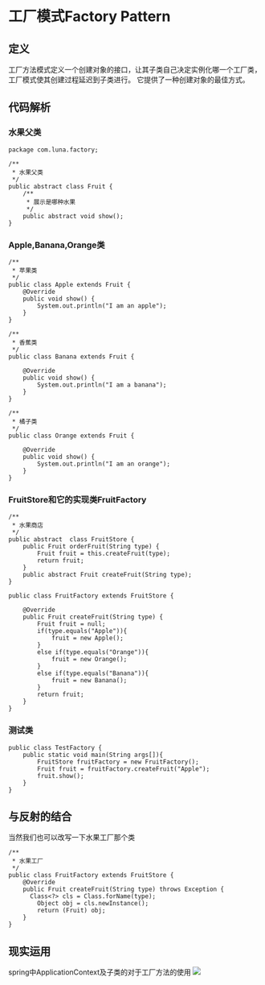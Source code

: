 # 工厂模式Factory Pattern
## 定义
 工厂方法模式定义一个创建对象的接口，让其子类自己决定实例化哪一个工厂类，工厂模式使其创建过程延迟到子类进行。
 它提供了一种创建对象的最佳方式。
## 代码解析
### 水果父类
```
package com.luna.factory;

/**
 * 水果父类
 */
public abstract class Fruit {
    /**
     * 展示是哪种水果 
     */
    public abstract void show();
}

```
### Apple,Banana,Orange类
```
/**
 * 苹果类
 */
public class Apple extends Fruit {
    @Override
    public void show() {
        System.out.println("I am an apple");
    }
}

```

```
/**
 * 香蕉类
 */
public class Banana extends Fruit {

    @Override
    public void show() {
        System.out.println("I am a banana");
    }
}

```

```
/**
 * 橘子类
 */
public class Orange extends Fruit {

    @Override
    public void show() {
        System.out.println("I am an orange");
    }
}
```
### FruitStore和它的实现类FruitFactory
```
/**
 * 水果商店
 */
public abstract  class FruitStore {
    public Fruit orderFruit(String type) {
        Fruit fruit = this.createFruit(type);
        return fruit;
    }
    public abstract Fruit createFruit(String type);
}

```

```
public class FruitFactory extends FruitStore {

    @Override
    public Fruit createFruit(String type) {
        Fruit fruit = null;
        if(type.equals("Apple")){
            fruit = new Apple();
        }
        else if(type.equals("Orange")){
            fruit = new Orange();
        }
        else if(type.equals("Banana")){
            fruit = new Banana();
        }
        return fruit;
    }
}
```
### 测试类
```
public class TestFactory {
    public static void main(String args[]){
        FruitStore fruitFactory = new FruitFactory();
        Fruit fruit = fruitFactory.createFruit("Apple");
        fruit.show();
    }
}
```
## 与反射的结合
当然我们也可以改写一下水果工厂那个类
```
/**
 * 水果工厂
 */
public class FruitFactory extends FruitStore {
    @Override
    public Fruit createFruit(String type) throws Exception {
      Class<?> cls = Class.forName(type);
        Object obj = cls.newInstance();
        return (Fruit) obj;
    }
}
```
## 现实运用
spring中ApplicationContext及子类的对于工厂方法的使用
![]("https://github.com/mikuluna/Design-patterns/raw/master/img/gongchang.png")
